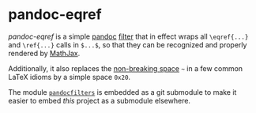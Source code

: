# pandoc-eqref

*pandoc-eqref* is a simple [pandoc][] [filter][] that in effect wraps all `\eqref{...}`
and `\ref{...}` calls in `$...$`, so that they can be recognized and properly
rendered by [MathJax][].

Additionally, it also replaces the [non-breaking space][tilde] `~` in a few
common LaTeX idioms by a simple space `0x20`.

The module [`pandocfilters`][pf] is embedded as a git submodule to make it
easier to embed *this* project as a submodule elsewhere.

[pandoc]: http://pandoc.org/index.html
[filter]: http://pandoc.org/scripting.html
[MathJax]: https://www.mathjax.org/
[tilde]: https://tex.stackexchange.com/a/41268
[pf]: https://github.com/jgm/pandocfilters
